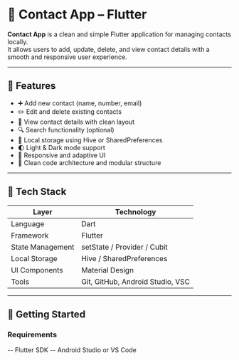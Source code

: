 # 📇 Contact App – Flutter

**Contact App** is a clean and simple Flutter application for managing contacts locally.  
It allows users to add, update, delete, and view contact details with a smooth and responsive user experience.

---

## 📱 Features

- ➕ Add new contact (name, number, email)
- ✏️ Edit and delete existing contacts
- 📇 View contact details with clean layout
- 🔍 Search functionality (optional)
- 💾 Local storage using Hive or SharedPreferences
- 🌓 Light & Dark mode support
- 📱 Responsive and adaptive UI
- 🧱 Clean code architecture and modular structure

---

## 🧠 Tech Stack

| Layer            | Technology                       |
|------------------|-----------------------------------|
| Language         | Dart                              |
| Framework        | Flutter                           |
| State Management | setState / Provider / Cubit       |
| Local Storage    | Hive / SharedPreferences          |
| UI Components    | Material Design                   |
| Tools            | Git, GitHub, Android Studio, VSC  |

---

## 🚀 Getting Started

### Requirements

-- Flutter SDK
-- Android Studio or VS Code



